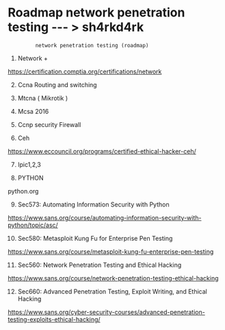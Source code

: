 # Roadmap network penetration testing   --- > sh4rkd4rk 
            
             network penetration testing (roadmap)
                         
             
1. Network +

https://certification.comptia.org/certifications/network

2. Ccna Routing and switching

3. Mtcna ( Mikrotik )

4. Mcsa 2016

5. Ccnp security Firewall

6. Ceh

https://www.eccouncil.org/programs/certified-ethical-hacker-ceh/

7. lpic1,2,3


8. PYTHON

python.org

9. Sec573: Automating Information Security with Python

https://www.sans.org/course/automating-information-security-with-python/topic/asc/

10. Sec580: Metasploit Kung Fu for Enterprise Pen Testing

https://www.sans.org/course/metasploit-kung-fu-enterprise-pen-testing

11. Sec560: Network Penetration Testing and Ethical Hacking

https://www.sans.org/course/network-penetration-testing-ethical-hacking

12. Sec660: Advanced Penetration Testing, Exploit Writing, and Ethical Hacking

https://www.sans.org/cyber-security-courses/advanced-penetration-testing-exploits-ethical-hacking/
               
